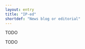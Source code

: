 ```yaml
---
layout: entry
title: "IP-ed"
shortdef: "News blog or editorial"
---
```


TODO

<!-- details -->

TODO
